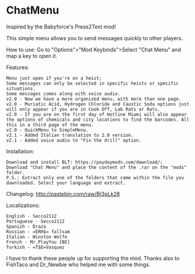 # ChatMenu

Inspired by the Babyforce's Press2Text mod!

This simple menu allows you to send messages quickly to other players.

How to use:
Go to "Options">"Mod Keybinds">Select "Chat Menu" and map a key to open it.

Features:

    Menu just open if you're on a heist;
    Some messages can only be selected in specific heists or specific situations.
    Some messages comes along with voice audio.
    v2.0 - Now we have a more organized menu, with more than one page.
    v2.0 - Muriatic Acid, Hydrogen Chloride and Caustic Soda options just will only appear if you are in Cook Off, Lab Rats or Rats.
    v2.0 - If you are on the first day of Hotline Miami will also appear the options of chemicals and city locations to find the barcodes. All this in a third page of the menu.
    v2.0 - QuickMenu to SimpleMenu.
    v2.1 - Added Italian translation to 2.0 version.
    v2.1 - Added voice audio to "Fix the drill" option.

Installation:

    Download and install BLT: https://paydaymods.com/download/;
    Download "Chat Menu" and place the content of the .rar on the "mods" folder.
    P.S.: Extract only one of the folders that came within the file you downloaded. Select your language and extract.

Changelog: http://pastebin.com/raw/Bj3pLk28

Localizations:

    English - Secco2112
    Portuguese - Secco2112
    Spanish - Draza
    Russian - =ERH$= fallsam
    Italian - Winston Wolfe
    French - Mr.PlayYou [BE]
    Turkish - =T$E=Vasquez

I have to thank these people up for supporting the mod. Thanks also to FishTaco and Dr_Newbie who helped me with some things.
